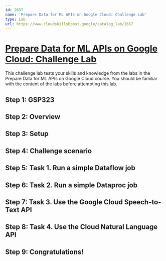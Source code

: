 ```yaml
---
id: 2657
name: 'Prepare Data for ML APIs on Google Cloud: Challenge Lab'
type: Lab
url: https://www.cloudskillsboost.google/catalog_lab/2657
---
```


# [Prepare Data for ML APIs on Google Cloud: Challenge Lab](https://www.cloudskillsboost.google/catalog_lab/2657)

This challenge lab tests your skills and knowledge from the labs in the Prepare Data for ML APIs on Google Cloud course.  You should be familiar with the content of the labs before attempting this lab.

## Step 1: GSP323

## Step 2: Overview

## Step 3: Setup

## Step 4: Challenge scenario

## Step 5: Task 1. Run a simple Dataflow job

## Step 6: Task 2. Run a simple Dataproc job

## Step 7: Task 3. Use the Google Cloud Speech-to-Text API

## Step 8: Task 4. Use the Cloud Natural Language API

## Step 9: Congratulations!
